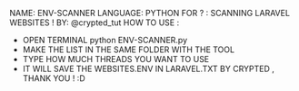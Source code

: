NAME: ENV-SCANNER 
LANGUAGE: PYTHON 
FOR ? : SCANNING LARAVEL WEBSITES ! 
BY: @crypted_tut
HOW TO USE : 
- OPEN TERMINAL
 python ENV-SCANNER.py
- MAKE THE LIST IN THE SAME FOLDER WITH THE TOOL
- TYPE HOW MUCH THREADS YOU WANT TO USE
- IT WILL SAVE THE WEBSITES.ENV IN LARAVEL.TXT
BY CRYPTED , THANK YOU ! :D 
